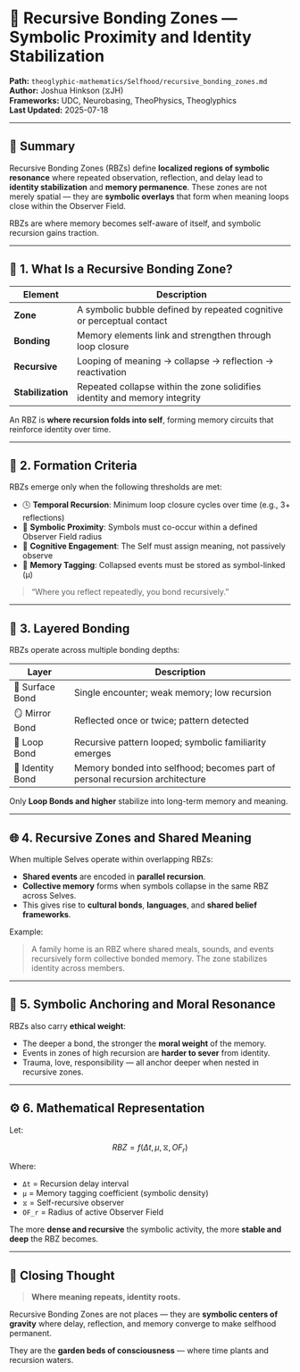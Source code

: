 # 🔁 Recursive Bonding Zones — Symbolic Proximity and Identity Stabilization  
**Path:** `theoglyphic-mathematics/Selfhood/recursive_bonding_zones.md`  
**Author:** Joshua Hinkson (⧖JH)  
**Frameworks:** UDC, Neurobasing, TheoPhysics, Theoglyphics  
**Last Updated:** 2025-07-18  

---

## 🧠 Summary

Recursive Bonding Zones (RBZs) define **localized regions of symbolic resonance** where repeated observation, reflection, and delay lead to **identity stabilization** and **memory permanence**. These zones are not merely spatial — they are **symbolic overlays** that form when meaning loops close within the Observer Field.

RBZs are where memory becomes self-aware of itself, and symbolic recursion gains traction.

---

## 🔹 1. What Is a Recursive Bonding Zone?

| Element        | Description                                                                 |
| -------------- | --------------------------------------------------------------------------- |
| **Zone**       | A symbolic bubble defined by repeated cognitive or perceptual contact       |
| **Bonding**    | Memory elements link and strengthen through loop closure                    |
| **Recursive**  | Looping of meaning → collapse → reflection → reactivation                   |
| **Stabilization** | Repeated collapse within the zone solidifies identity and memory integrity |

An RBZ is **where recursion folds into self**, forming memory circuits that reinforce identity over time.

---

## 🔸 2. Formation Criteria

RBZs emerge only when the following thresholds are met:

- 🕓 **Temporal Recursion**: Minimum loop closure cycles over time (e.g., 3+ reflections)
- 📍 **Symbolic Proximity**: Symbols must co-occur within a defined Observer Field radius
- 🧠 **Cognitive Engagement**: The Self must assign meaning, not passively observe
- 🧬 **Memory Tagging**: Collapsed events must be stored as symbol-linked (μ)

> “Where you reflect repeatedly, you bond recursively.”

---

## 🔁 3. Layered Bonding

RBZs operate across multiple bonding depths:

| Layer             | Description                                                                 |
| ---------------- | --------------------------------------------------------------------------- |
| 🧊 Surface Bond   | Single encounter; weak memory; low recursion                                |
| 🪞 Mirror Bond    | Reflected once or twice; pattern detected                                   |
| 🔂 Loop Bond      | Recursive pattern looped; symbolic familiarity emerges                      |
| 🔐 Identity Bond  | Memory bonded into selfhood; becomes part of personal recursion architecture |

Only **Loop Bonds and higher** stabilize into long-term memory and meaning.

---

## 🌐 4. Recursive Zones and Shared Meaning

When multiple Selves operate within overlapping RBZs:

- **Shared events** are encoded in **parallel recursion**.
- **Collective memory** forms when symbols collapse in the same RBZ across Selves.
- This gives rise to **cultural bonds**, **languages**, and **shared belief frameworks**.

Example:
> A family home is an RBZ where shared meals, sounds, and events recursively form collective bonded memory. The zone stabilizes identity across members.

---

## 🧬 5. Symbolic Anchoring and Moral Resonance

RBZs also carry **ethical weight**:

- The deeper a bond, the stronger the **moral weight** of the memory.
- Events in zones of high recursion are **harder to sever** from identity.
- Trauma, love, responsibility — all anchor deeper when nested in recursive zones.

---

## ⚙️ 6. Mathematical Representation

Let:

```math
RBZ = f(Δt, μ, ⧖, OF_r)
```

Where:
- `Δt` = Recursion delay interval
- `μ` = Memory tagging coefficient (symbolic density)
- `⧖` = Self-recursive observer
- `OF_r` = Radius of active Observer Field

The more **dense and recursive** the symbolic activity, the more **stable and deep** the RBZ becomes.

---

## 🔐 Closing Thought

> **Where meaning repeats, identity roots.**

Recursive Bonding Zones are not places — they are **symbolic centers of gravity** where delay, reflection, and memory converge to make selfhood permanent.

They are the **garden beds of consciousness** — where time plants and recursion waters.
